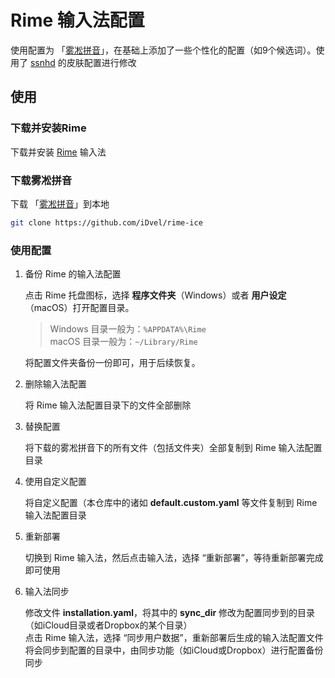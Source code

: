 # Rime 输入法配置

使用配置为 「[雾凇拼音](https://github.com/iDvel/rime-ice)」，在基础上添加了一些个性化的配置（如9个候选词）。使用了 [ssnhd](https://github.com/ssnhd/rime) 的皮肤配置进行修改

## 使用

### 下载并安装Rime

下载并安装 [Rime](https://rime.im/download/) 输入法

### 下载雾凇拼音

下载 「[雾凇拼音](https://github.com/iDvel/rime-ice)」到本地

```sh
git clone https://github.com/iDvel/rime-ice
```

### 使用配置

1. 备份 Rime 的输入法配置

    点击 Rime 托盘图标，选择 **程序文件夹**（Windows）或者 **用户设定**（macOS）打开配置目录。

    > Windows 目录一般为：`%APPDATA%\Rime` <br>
    > macOS 目录一般为：`~/Library/Rime`

    将配置文件夹备份一份即可，用于后续恢复。

2. 删除输入法配置

    将 Rime 输入法配置目录下的文件全部删除

3. 替换配置

    将下载的雾凇拼音下的所有文件（包括文件夹）全部复制到 Rime 输入法配置目录

4. 使用自定义配置

    将自定义配置（本仓库中的诸如 **default.custom.yaml** 等文件复制到 Rime 输入法配置目录

5. 重新部署

    切换到 Rime 输入法，然后点击输入法，选择 “重新部署”，等待重新部署完成即可使用

6. 输入法同步

    修改文件 **installation.yaml**，将其中的 **sync_dir** 修改为配置同步到的目录（如iCloud目录或者Dropbox的某个目录）<br>
    点击 Rime 输入法，选择 “同步用户数据”，重新部署后生成的输入法配置文件将会同步到配置的目录中，由同步功能（如iCloud或Dropbox）进行配置备份同步
